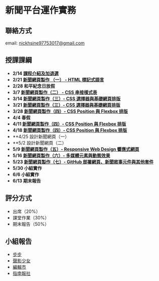 # 新聞平台運作實務 
## 聯絡方式
email: nickhsine97753017@gmail.com

## 授課課綱
* **2/14 [課程介紹及加退選](https://nickhsine.github.io/teach-at-nccu/111-02/02-14)**
* **2/21 [新聞網頁製作 （一） - HTML 標記式語言](https://hackmd.io/svhFYKq4QyaarC_J0WRsig)**
* **2/28 和平紀念日放假**
* **3/7 [新聞網頁製作（二） - CSS 串接樣式表](https://hackmd.io/Pekdv0mvT8qD_LXLzUo9iQ)**
* **3/14 [新聞網頁製作（三）- CSS 選擇器與基礎網頁排版](https://hackmd.io/ccO-gvxFR5-49q3ePoNJkg)**
* **3/21 [新聞網頁製作（三）- CSS 選擇器與基礎網頁排版](https://hackmd.io/ccO-gvxFR5-49q3ePoNJkg)**
* **3/28 [新聞網頁製作（四）- CSS Position 與 Flexbox 排版](https://hackmd.io/i1uBelrpRv2Uz5emQawIiw)**
* **4/4 春假**
* **4/11 [新聞網頁製作（四）- CSS Position 與 Flexbox 排版](https://hackmd.io/i1uBelrpRv2Uz5emQawIiw)**
* **4/18 [新聞網頁製作（四）- CSS Position 與 Flexbox 排版](https://hackmd.io/i1uBelrpRv2Uz5emQawIiw)**
* **4/25 設計新聞網頁（一）
* **5/2 設計新聞網頁（二）
* **5/9 [新聞網頁製作（五）- Responsive Web Design 響應式網頁](https://hackmd.io/ojTXG2s0RQaJz85goqIz1w)**
* **5/16 [新聞網頁製作（六）- 多媒體元素與動態效果](https://hackmd.io/J_YYk1YUSum1x3fVo75PXA)**
* **5/23 [新聞網頁製作（七）- GitHub 部署網頁、新聞敘事元件與其他套件](https://hackmd.io/P9N34oIwS2G6Mfhag3Rqzg)**
* **5/30 小組實作**
* **6/6 小組實作**
* **6/13 期末報告**

## 評分方式
- 出席（20%）
- 課堂作業（30%）
- 期末報告（50%）

## 小組報告
- [步步](https://107405117.github.io/bubu/homepage-button.html)
- [聲影少女](https://107405180.github.io/Audio-Article/index.html)
- [編輯市](https://107405097.github.io/312-The-News-City/homepage.html/index.html)
- [指南報社](https://107509304.github.io/Zhinan.site/homepage.html)
